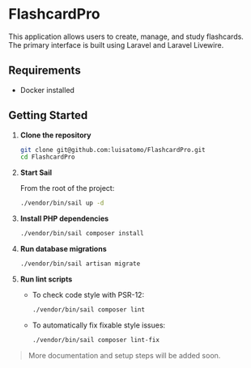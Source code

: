 # FlashcardPro

This application allows users to create, manage, and study flashcards.  
The primary interface is built using Laravel and Laravel Livewire.

## Requirements

- Docker installed

## Getting Started

1. **Clone the repository**

   ```bash
   git clone git@github.com:luisatomo/FlashcardPro.git
   cd FlashcardPro
   ```

2. **Start Sail**

   From the root of the project:

   ```bash
   ./vendor/bin/sail up -d
   ```

3. **Install PHP dependencies**

   ```bash
   ./vendor/bin/sail composer install
   ```

4. **Run database migrations**

   ```bash
   ./vendor/bin/sail artisan migrate
   ```

5. **Run lint scripts**

    - To check code style with PSR-12:

      ```bash
      ./vendor/bin/sail composer lint
      ```

    - To automatically fix fixable style issues:

      ```bash
      ./vendor/bin/sail composer lint-fix
      ```

> More documentation and setup steps will be added soon.

